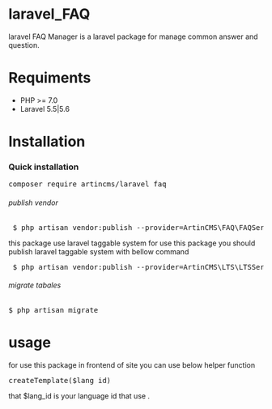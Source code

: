 # laravel_FAQ
laravel FAQ Manager  is a laravel package for manage common answer and question.

# Requiments 
<ul>
<li>
PHP >= 7.0
</li>
<li>
Laravel 5.5|5.6
</li>
</ul>

# Installation
<h3>Quick installation</h3> 
<div class="highlight highlight-source-shell"><pre>composer require artincms/laravel_faq</pre></div>
<h6>publish vendor</h6>
 <div class="highlight highlight-text-html-php"><pre>
 $ php artisan vendor:publish --provider=ArtinCMS\FAQ\FAQServiceProvider --force
</pre> </div>
this package use laravel taggable system for use this package you should 
publish laravel taggable system with bellow command
<div class="highlight highlight-text-html-php"><pre>
 $ php artisan vendor:publish --provider=ArtinCMS\LTS\LTSServiceProvider --force
</pre> </div>
<h6>migrate tabales</h6>
<div class="highlight highlight-text-html-php"><pre>
$ php artisan migrate
</pre> </div>

<h1>usage</h1> 
for use this package in frontend of site you can use below 
helper function 
<div class="highlight highlight-text-html-php"><pre>
createTemplate($lang_id)
</pre> </div>
that $lang_id is your language id that use .

